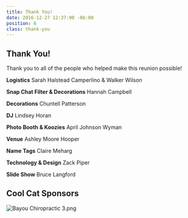 ```yaml
---
title: Thank You!
date: 2016-12-27 12:37:00 -06:00
position: 6
class: thank-you
---
```


## Thank You!

Thank you to all of the people who helped make this reunion possible!

**Logistics**
Sarah Halstead Camperlino & Walker Wilson

**Snap Chat Filter & Decorations**
Hannah Campbell

**Decorations**
Chuntell Patterson

**DJ**
Lindsey Horan

**Photo Booth & Koozies**
April Johnson Wyman

**Venue**
Ashley Moore Hooper

**Name Tags**
Claire Meharg

**Technology & Design**
Zack Piper

**Slide Show**
Bruce Langford 


## Cool Cat Sponsors

![Bayou Chiropractic 3.png](/uploads/Bayou%20Chiropractic%203.png)